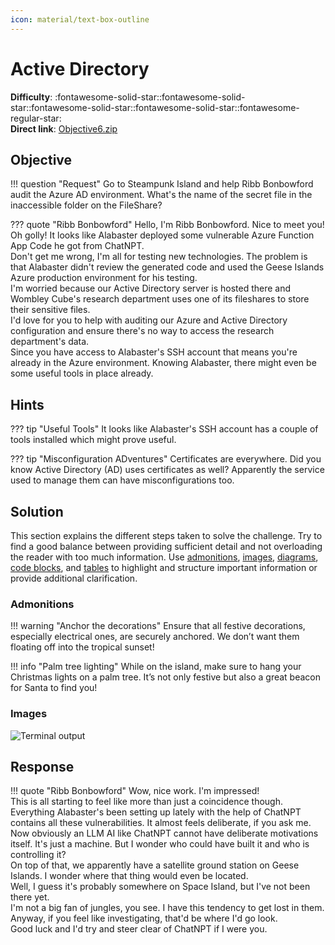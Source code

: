 ```yaml
---
icon: material/text-box-outline
---
```


# Active Directory

**Difficulty**: :fontawesome-solid-star::fontawesome-solid-star::fontawesome-solid-star::fontawesome-solid-star::fontawesome-regular-star:<br/>
**Direct link**: [Objective6.zip](https://.../)

## Objective

!!! question "Request"
    Go to Steampunk Island and help Ribb Bonbowford audit the Azure AD environment. What's the name of the secret file in the inaccessible folder on the FileShare?

??? quote "Ribb Bonbowford"
    Hello, I'm Ribb Bonbowford. Nice to meet you!<br/>
    Oh golly! It looks like Alabaster deployed some vulnerable Azure Function App Code he got from ChatNPT.<br/>
    Don't get me wrong, I'm all for testing new technologies. The problem is that Alabaster didn't review the generated code and used the Geese Islands Azure production environment for his testing.<br/>
    I'm worried because our Active Directory server is hosted there and Wombley Cube's research department uses one of its fileshares to store their sensitive files.<br/>
    I'd love for you to help with auditing our Azure and Active Directory configuration and ensure there's no way to access the research department's data.<br/>
    Since you have access to Alabaster's SSH account that means you're already in the Azure environment. Knowing Alabaster, there might even be some useful tools in place already.

## Hints

??? tip "Useful Tools"
    It looks like Alabaster's SSH account has a couple of tools installed which might prove useful.

??? tip "Misconfiguration ADventures"
    Certificates are everywhere. Did you know Active Directory (AD) uses certificates as well? Apparently the service used to manage them can have misconfigurations too.

## Solution

This section explains the different steps taken to solve the challenge. Try to find a good balance between providing sufficient detail and not overloading the reader with too much information. Use [admonitions](https://squidfunk.github.io/mkdocs-material/reference/admonitions/), [images](https://squidfunk.github.io/mkdocs-material/reference/images/), [diagrams](https://squidfunk.github.io/mkdocs-material/reference/diagrams/), [code blocks](https://squidfunk.github.io/mkdocs-material/reference/code-blocks/), and [tables](https://squidfunk.github.io/mkdocs-material/reference/data-tables/) to highlight and structure important information or provide additional clarification.

### Admonitions

!!! warning "Anchor the decorations"
    Ensure that all festive decorations, especially electrical ones, are securely anchored. We don’t want them floating off into the tropical sunset!

!!! info "Palm tree lighting"
    While on the island, make sure to hang your Christmas lights on a palm tree. It’s not only festive but also a great beacon for Santa to find you!

### Images

![Terminal output](../img/objectives/o5/terminal_output_o5.png)


## Response

!!! quote "Ribb Bonbowford"
    Wow, nice work. I'm impressed!<br/>
    This is all starting to feel like more than just a coincidence though. Everything Alabaster's been setting up lately with the help of ChatNPT contains all these vulnerabilities. It almost feels deliberate, if you ask me.<br/>
    Now obviously an LLM AI like ChatNPT cannot have deliberate motivations itself. It's just a machine. But I wonder who could have built it and who is controlling it?<br/>
    On top of that, we apparently have a satellite ground station on Geese Islands. I wonder where that thing would even be located.<br/>
    Well, I guess it's probably somewhere on Space Island, but I've not been there yet.<br/>
    I'm not a big fan of jungles, you see. I have this tendency to get lost in them.<br/>
    Anyway, if you feel like investigating, that'd be where I'd go look.<br/>
    Good luck and I'd try and steer clear of ChatNPT if I were you. 
